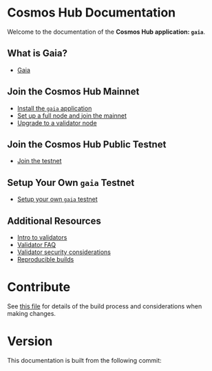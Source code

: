 # Cosmos Hub Documentation

Welcome to the documentation of the **Cosmos Hub application: `gaia`**.

## What is Gaia?

- [Gaia](./what-is-gaia.md)

## Join the Cosmos Hub Mainnet

- [Install the `gaia` application](./installation.md)
- [Set up a full node and join the mainnet](./join-mainnet.md)
- [Upgrade to a validator node](./validators/validator-setup.md)

## Join the Cosmos Hub Public Testnet

- [Join the testnet](./join-testnet.md)

## Setup Your Own `gaia` Testnet

- [Setup your own `gaia` testnet](./deploy-testnet.md)

## Additional Resources

- [Intro to validators](./validators/overview.md)
- [Validator FAQ](./validators/validator-faq.md)
- [Validator security considerations](./validators/security.md)
- [Reproducible builds](./reproducible-builds.md)

# Contribute

See [this file](https://github.com/tichex-project/hackatom-cosmos-tichex/blob/master/docs/DOCS_README.md) for details of the build process and
considerations when making changes.

# Version

 This documentation is built from the following commit:
